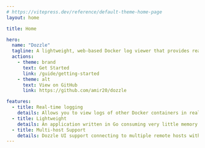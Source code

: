 ```yaml
---
# https://vitepress.dev/reference/default-theme-home-page
layout: home

title: Home

hero:
  name: "Dozzle"
  tagline: A lightweight, web-based Docker log viewer that provides real-time monitoring and easy troubleshooting.
  actions:
    - theme: brand
      text: Get Started
      link: /guide/getting-started
    - theme: alt
      text: View on GitHub
      link: https://github.com/amir20/dozzle

features:
  - title: Real-time logging
    details: Allows you to view logs of other Docker containers in real-time. As new log entries are generated, they are streamed to the web interface without needing to refresh the page.
  - title: Lightweight
    details: An application written in Go consuming very little memory and CPU. It can be run alongside other containers without causing performance issues.
  - title: Multi-host Support
    details: Dozzle UI support connecting to multiple remote hosts with a simple drop down to choose between different hosts.
---
```

